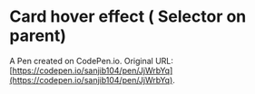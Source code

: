 # Card hover effect ( Selector on parent)

A Pen created on CodePen.io. Original URL: [https://codepen.io/sanjib104/pen/JjWrbYq](https://codepen.io/sanjib104/pen/JjWrbYq).


